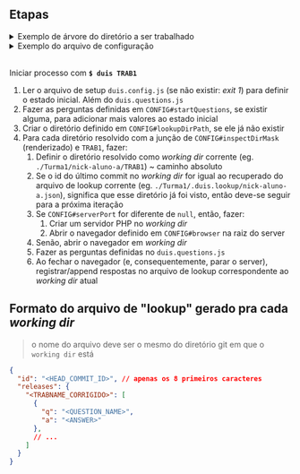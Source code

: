 ## Etapas

<details>
<summary>Exemplo de árvore do diretório a ser trabalhado</summary>

```bash
.
├── duis.questions.js
├── duis.config.js
├── Turma1
│   ├── nick-aluno-a # git repo
│   │   ├── TRAB1
│   │   │   └── index.html ## or `index.php`
│   │   ├── TRAB2
│   │   └── # ...
│   ├── nick-aluno-b
│   │   └── # ...
│   └── #...
└── Turma2
    └── #...
```
</details>

<details>
<summary>Exemplo do arquivo de configuração</summary>

```js
```

</details>
<br>

Iniciar processo com **`$ duis TRAB1`**

1. Ler o arquivo de setup `duis.config.js` (se não existir: _exit 1_) para definir o estado inicial. Além do `duis.questions.js`
2. Fazer as perguntas definidas em `CONFIG#startQuestions`, se existir alguma, para adicionar mais valores ao estado inicial
3. Criar o diretório definido em `CONFIG#lookupDirPath`, se ele já não existir
4. Para cada diretório resolvido com a junção de `CONFIG#inspectDirMask` (renderizado) e `TRAB1`, fazer:
    1. Definir o diretório resolvido como _working dir_ corrente (eg. `./Turma1/nick-aluno-a/TRAB1`) ~ caminho absoluto
    2. Se o id do último commit no _working dir_ for igual ao recuperado do arquivo de lookup corrente (eg. `./Turma1/.duis.lookup/nick-aluno-a.json`), significa que esse diretório já foi visto, então deve-se seguir para a próxima iteração
    3. Se `CONFIG#serverPort` for diferente de `null`, então, fazer:
        1. Criar um servidor PHP no _working dir_
        2. Abrir o navegador definido em `CONFIG#browser` na raiz do server
    4. Senão, abrir o navegador em _working dir_
    5. Fazer as perguntas definidas no `duis.questions.js`
    6. Ao fechar o navegador (e, consequentemente, parar o server), registrar/append respostas no arquivo de lookup correspondente ao _working dir_ atual

## Formato do arquivo de "lookup" gerado pra cada _working dir_
> o nome do arquivo deve ser o mesmo do diretório git em que o `working dir` está

```json
{
  "id": "<HEAD_COMMIT_ID>", // apenas os 8 primeiros caracteres
  "releases": {
    "<TRABNAME_CORRIGIDO>": [
      {
        "q": "<QUESTION_NAME>",
        "a": "<ANSWER>"
      },
      // ...
    ]
  }
}
```
